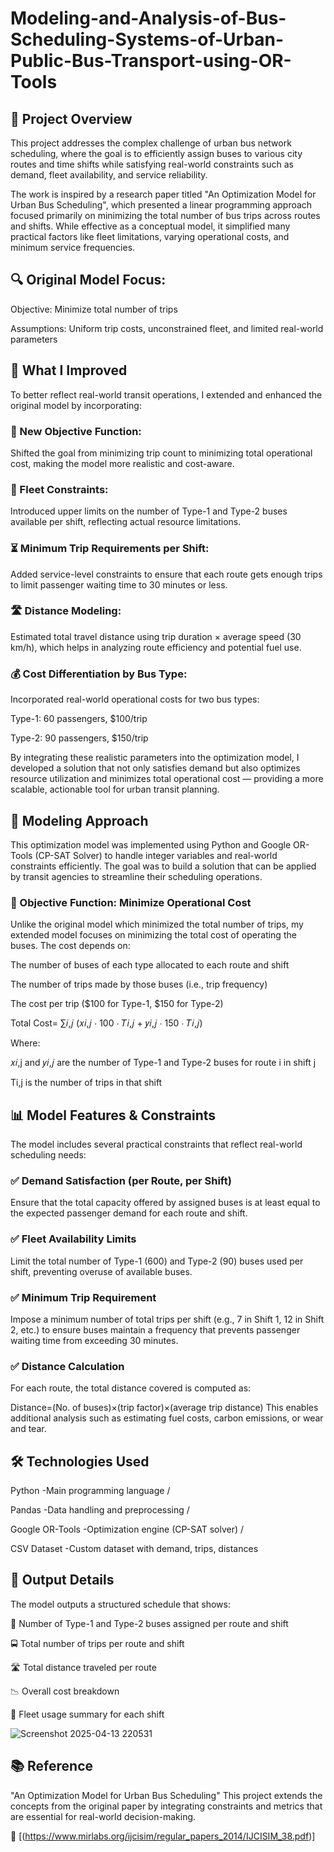 # Modeling-and-Analysis-of-Bus-Scheduling-Systems-of-Urban-Public-Bus-Transport-using-OR-Tools
## 🧠 Project Overview
This project addresses the complex challenge of urban bus network scheduling, where the goal is to efficiently assign buses to various city routes and time shifts while satisfying real-world constraints such as demand, fleet availability, and service reliability.

The work is inspired by a research paper titled "An Optimization Model for Urban Bus Scheduling", which presented a linear programming approach focused primarily on minimizing the total number of bus trips across routes and shifts. While effective as a conceptual model, it simplified many practical factors like fleet limitations, varying operational costs, and minimum service frequencies.

## 🔍 Original Model Focus:
Objective: Minimize total number of trips

Assumptions: Uniform trip costs, unconstrained fleet, and limited real-world parameters

## 🚀 What I Improved
To better reflect real-world transit operations, I extended and enhanced the original model by incorporating:

### 🎯 New Objective Function:
Shifted the goal from minimizing trip count to minimizing total operational cost, making the model more realistic and cost-aware.

### 🚌 Fleet Constraints:
Introduced upper limits on the number of Type-1 and Type-2 buses available per shift, reflecting actual resource limitations.

### ⏳ Minimum Trip Requirements per Shift:
Added service-level constraints to ensure that each route gets enough trips to limit passenger waiting time to 30 minutes or less.

### 🛣️ Distance Modeling:
Estimated total travel distance using trip duration × average speed (30 km/h), which helps in analyzing route efficiency and potential fuel use.

### 💰 Cost Differentiation by Bus Type:
Incorporated real-world operational costs for two bus types:

Type-1: 60 passengers, $100/trip

Type-2: 90 passengers, $150/trip

By integrating these realistic parameters into the optimization model, I developed a solution that not only satisfies demand but also optimizes resource utilization and minimizes total operational cost — providing a more scalable, actionable tool for urban transit planning.

## 🧩 Modeling Approach
This optimization model was implemented using Python and Google OR-Tools (CP-SAT Solver) to handle integer variables and real-world constraints efficiently. The goal was to build a solution that can be applied by transit agencies to streamline their scheduling operations.

### 🎯 Objective Function: Minimize Operational Cost
Unlike the original model which minimized the total number of trips, my extended model focuses on minimizing the total cost of operating the buses.
The cost depends on:

The number of buses of each type allocated to each route and shift

The number of trips made by those buses (i.e., trip frequency)

The cost per trip ($100 for Type-1, $150 for Type-2)

Total Cost= ∑𝑖,𝑗 (𝑥𝑖,𝑗 ⋅ 100 ⋅ 𝑇𝑖,𝑗 + 𝑦𝑖,𝑗 ⋅ 150 ⋅ 𝑇𝑖,𝑗)

Where:

𝑥𝑖,j and 𝑦𝑖,𝑗  are the number of Type-1 and Type-2 buses for route i in shift j

Ti,j  is the number of trips in that shift

## 📊 Model Features & Constraints
The model includes several practical constraints that reflect real-world scheduling needs:

### ✅ Demand Satisfaction (per Route, per Shift)
Ensure that the total capacity offered by assigned buses is at least equal to the expected passenger demand for each route and shift.

### ✅ Fleet Availability Limits
Limit the total number of Type-1 (600) and Type-2 (90) buses used per shift, preventing overuse of available buses.

### ✅ Minimum Trip Requirement
Impose a minimum number of total trips per shift (e.g., 7 in Shift 1, 12 in Shift 2, etc.) to ensure buses maintain a frequency that prevents passenger waiting time from exceeding 30 minutes.

### ✅ Distance Calculation
For each route, the total distance covered is computed as:

Distance=(No. of buses)×(trip factor)×(average trip distance)
This enables additional analysis such as estimating fuel costs, carbon emissions, or wear and tear.

## 🛠️ Technologies Used

Python	          -Main programming language / 

Pandas	          -Data handling and preprocessing / 

Google OR-Tools	  -Optimization engine (CP-SAT solver) / 

CSV Dataset	      -Custom dataset with demand, trips, distances

## 📁 Output Details
The model outputs a structured schedule that shows:

🔢 Number of Type-1 and Type-2 buses assigned per route and shift

🚍 Total number of trips per route and shift

🛣️ Total distance traveled per route

📉 Overall cost breakdown

📆 Fleet usage summary for each shift

![Screenshot 2025-04-13 220531](https://github.com/user-attachments/assets/857c6620-705a-4952-a71f-0bb2b6c1c8ec)

## 📚 Reference
"An Optimization Model for Urban Bus Scheduling"
This project extends the concepts from the original paper by integrating constraints and metrics that are essential for real-world decision-making.

📄 [(https://www.mirlabs.org/ijcisim/regular_papers_2014/IJCISIM_38.pdf)]

